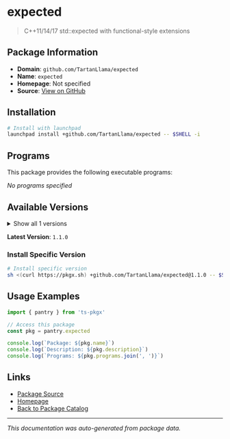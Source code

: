 # expected

> C++11/14/17 std::expected with functional-style extensions

## Package Information

- **Domain**: `github.com/TartanLlama/expected`
- **Name**: `expected`
- **Homepage**: Not specified
- **Source**: [View on GitHub](https://github.com/pkgxdev/pantry/tree/main/projects/github.com/TartanLlama/expected/package.yml)

## Installation

```bash
# Install with launchpad
launchpad install +github.com/TartanLlama/expected -- $SHELL -i
```

## Programs

This package provides the following executable programs:

*No programs specified*

## Available Versions

<details>
<summary>Show all 1 versions</summary>

- `1.1.0`

</details>

**Latest Version**: `1.1.0`

### Install Specific Version

```bash
# Install specific version
sh <(curl https://pkgx.sh) +github.com/TartanLlama/expected@1.1.0 -- $SHELL -i
```

## Usage Examples

```typescript
import { pantry } from 'ts-pkgx'

// Access this package
const pkg = pantry.expected

console.log(`Package: ${pkg.name}`)
console.log(`Description: ${pkg.description}`)
console.log(`Programs: ${pkg.programs.join(', ')}`)
```

## Links

- [Package Source](https://github.com/pkgxdev/pantry/tree/main/projects/github.com/TartanLlama/expected/package.yml)
- [Homepage](#)
- [Back to Package Catalog](../package-catalog.md)

---

*This documentation was auto-generated from package data.*
